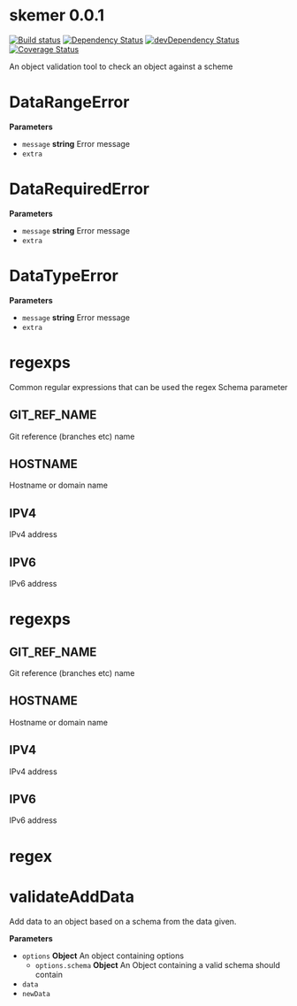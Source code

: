# skemer 0.0.1
<!--[![NPM version](http://img.shields.io/npm/v/convict.svg)](https://www.npmjs.org/package/convict)-->
[![Build status](https://api.travis-ci.org/MeldCE/skemer.svg)](https://travis-ci.org/MeldCE/skemer)
[![Dependency Status](https://david-dm.org/MeldCE/skemer.svg)](https://david-dm.org/MeldCE/skemer)
[![devDependency Status](https://david-dm.org/MeldCE/skemer/dev-status.svg)](https://david-dm.org/MeldCE/skemer#info=devDependencies)
[![Coverage Status](https://img.shields.io/coveralls/MeldCE/skemer.svg)](https://coveralls.io/r/MeldCE/skemer)

An object validation tool to check an object against a scheme


# DataRangeError

**Parameters**

-   `message` **string** Error message
-   `extra`  

# DataRequiredError

**Parameters**

-   `message` **string** Error message
-   `extra`  

# DataTypeError

**Parameters**

-   `message` **string** Error message
-   `extra`  

# regexps

Common regular expressions that can be used the regex Schema parameter

## GIT_REF_NAME

Git reference (branches etc) name

## HOSTNAME

Hostname or domain name

## IPV4

IPv4 address

## IPV6

IPv6 address

# regexps

## GIT_REF_NAME

Git reference (branches etc) name

## HOSTNAME

Hostname or domain name

## IPV4

IPv4 address

## IPV6

IPv6 address

# regex

# validateAddData

Add data to an object based on a schema from the data given.

**Parameters**

-   `options` **Object** An object containing options
    -   `options.schema` **Object** An Object containing a valid schema
               should contain
-   `data`  
-   `newData`  
